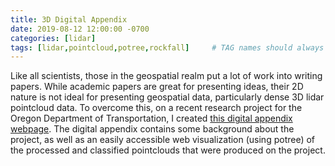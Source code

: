 ```yaml
---
title: 3D Digital Appendix
date: 2019-08-12 12:00:00 -0700
categories: [lidar]
tags: [lidar,pointcloud,potree,rockfall]     # TAG names should always be lowercase
---
```


Like all scientists, those in the geospatial realm put a lot of work into writing papers. While academic papers are great for presenting ideas, their 2D nature is not ideal for presenting geospatial data, particularly dense 3D lidar pointcloud data. To overcome this, on a recent research project for the Oregon Department of Transportation, I created <a href="https://research.engr.oregonstate.edu/geomatics/projects/rockfall/spr-809/digital-appendix/" target="_blank">this digital appendix webpage</a>. The digital appendix contains some background about the project, as well as an easily accessible web visualization (using potree) of the processed and classified pointclouds that were produced on the project.